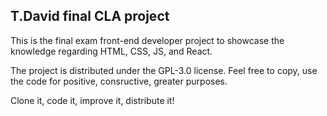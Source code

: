 ## T.David final CLA project

This is the final exam front-end developer project to showcase the knowledge regarding HTML, CSS, JS, and React.

The project is distributed under the GPL-3.0 license.
Feel free to copy, use the code for positive, consructive, greater purposes.

Clone it, code it, improve it, distribute it!